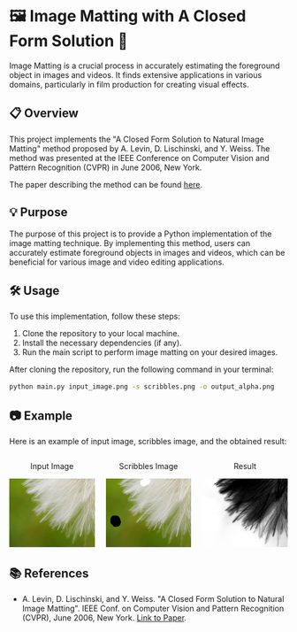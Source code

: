 # 🖼️ Image Matting with A Closed Form Solution 🎨

Image Matting is a crucial process in accurately estimating the foreground object in images and videos. It finds extensive applications in various domains, particularly in film production for creating visual effects.

## 📋 Overview
This project implements the "A Closed Form Solution to Natural Image Matting" method proposed by A. Levin, D. Lischinski, and Y. Weiss. The method was presented at the IEEE Conference on Computer Vision and Pattern Recognition (CVPR) in June 2006, New York.

The paper describing the method can be found [here](https://people.csail.mit.edu/alevin/papers/Matting-Levin-Lischinski-Weiss-CVPR06.pdf).

## 💡 Purpose
The purpose of this project is to provide a Python implementation of the image matting technique. By implementing this method, users can accurately estimate foreground objects in images and videos, which can be beneficial for various image and video editing applications.

## 🛠️ Usage
To use this implementation, follow these steps:
1. Clone the repository to your local machine.
2. Install the necessary dependencies (if any).
3. Run the main script to perform image matting on your desired images.

After cloning the repository, run the following command in your terminal:

```bash
python main.py input_image.png -s scribbles.png -o output_alpha.png
```

## 📷 Example
Here is an example of input image, scribbles image, and the obtained result:

<div style="display: flex; justify-content: center; align-items: center;">
  <div style="text-align: center; margin-right: 20px;">
    <p style="font-size: 14px;">Input Image</p>
    <img src="input_image.png" alt="Input Image" style="width: 200px; height: auto;">
  </div>
  <div style="text-align: center; margin-right: 20px;">
    <p style="font-size: 14px;">Scribbles Image</p>
    <img src="scribbles.png" alt="Scribbles Image" style="width: 200px; height: auto;">
  </div>
  <div style="text-align: center;">
    <p style="font-size: 14px;">Result</p>
    <img src="output.png" alt="Result" style="width: 200px; height: auto;">
  </div>
</div>





## 📚 References

- A. Levin, D. Lischinski, and Y. Weiss. "A Closed Form Solution to Natural Image Matting". IEEE Conf. on Computer Vision and Pattern Recognition (CVPR), June 2006, New York. [Link to Paper](https://people.csail.mit.edu/alevin/papers/Matting-Levin-Lischinski-Weiss-CVPR06.pdf).
